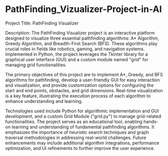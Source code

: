 # PathFinding_Vizualizer-Project-in-AI
Project Title: PathFinding Visualizer

Description:
The PathFinding Visualizer project is an interactive platform designed to visualize three essential pathfinding algorithms: A* Algorithm, Greedy Algorithm, and Breadth-First Search (BFS). These algorithms play crucial roles in fields like robotics, gaming, and navigation systems. Implemented in Python, the project leverages the Tkinter library for a graphical user interface (GUI) and a custom module named "grid" for managing grid functionalities.

The primary objectives of this project are to implement A*, Greedy, and BFS algorithms for pathfinding, develop a user-friendly GUI for easy interaction and visualization, and provide customization options for configuring the start and end points, obstacles, and grid dimensions. Real-time visualization is a key feature, illustrating the execution process of each algorithm to enhance understanding and learning.

Technologies used include Python for algorithmic implementation and GUI development, and a custom Grid Module ("grid.py") to manage grid-related functionalities. The project serves as an educational tool, enabling hands-on learning and understanding of fundamental pathfinding algorithms. It emphasizes the importance of heuristic search techniques and graph traversal methodologies in addressing real-world challenges. Future enhancements may include additional algorithm integrations, performance optimization, and UI refinements to further improve the user experience.
